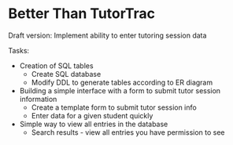 # Better Than TutorTrac

Draft version: Implement ability to enter tutoring session data

Tasks:
* Creation of SQL tables
    * Create SQL database
    * Modify DDL to generate tables according to ER diagram
* Building a simple interface with a form to submit tutor session information
    * Create a template form to submit tutor session info
    * Enter data for a given student quickly
* Simple way to view all entries in the database
    * Search results - view all entries you have permission to see
